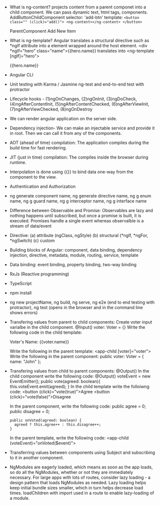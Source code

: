 - What is ng-content?
    <ng-content></ng-content> projects content from a parent componet into a child component. We can pass dynamic text, html tags, components.
    AddButtonChildComponent
        selector: 'add-btn'
        template: `<button class="" (click)="add()">
                        <ng-content></ng-content>
                   </button>`

    ParentComponent
        <add-btn>Add New Item</add-btn>

- What is ng-template?
    Angular translates a structural directive such as *ngIf attribute into a <ng-template> element wrapped around the host element.
        <div *ngIf="hero" class="name">{{hero.name}}</div>
            translates into 
        <ng-template [ngIf]="hero">
            <div class="name">{{hero.name}}</div>
        </ng-template>

- Angular CLI

- Unit testing with Karma / Jasmine ng-test and end-to-end test with protractor

- Lifecycle hooks - (1)ngOnChanges, (2)ngOnInit, (3)ngDoCheck, (4)ngAfterContentInit, (5)ngAfterContentChecked, (6)ngAfterViewInit, (7)ngAfterViewChecked, (8)ngOnDestroy

- We can render angular application on the server side.

- Dependency injection- We can make an injectable service and provide it in root. Then we can call it from any of the components.

- AOT (ahead of time) compilation: The application compiles during the build time for fast rendering.

- JIT (just in time) compilation: The compiles inside the browser during runtime.

- Interpolation is done using {{}} to bind data one-way from the component to the view.

- Authentication and Authorization

- ng generate component name, ng generate directive name, ng g enum name, ng g guard name, ng g interceptor name, ng g interface name

- Difference between Observable and Promise: Observables are lazy and nothing happens until subscribed, but once a promise is built, it is executed. Promises 
    handle a single event whereas observalble is a stream of data/event

- Directive: (a) attribute (ngClass, ngStyle) (b) structural (*ngIf, *ngFor, *ngSwitch) (c) custom

- Building blocks of Angular: component, data binding, dependency injection, directive, metadata, module, routing, service, template

- Data binding: event binding, property binding, two-way binding

- RxJs (Reactive programming)

- TypeScript

- npm install

- ng new projectName, ng build, ng serve, ng e2e (end to end testing with protractor), ng test (opens in the browser and in the command line shows errors)

- Transfering values from parent to child components: 
    Create voter input varialbe in the child component.
       @Input() voter: Voter = <Voter>{} 
    Write the following code in the child template:
       <p>Voter's Name: {{voter.name}}</p>
    Write the following in the parent template:
       <app-child [voter]="voter"></app-child>
    Write the following in the parent component:
       public voter: Voter = <Voter>{ name: "John" };

- Transfering values from child to parent components: @Output()
    In the child component write the following code:
      @Output() voteEvent = new EventEmitter<boolean>();
      public vote(agreed: boolean){
        this.voteEvent.emit(agreed);
      }
    In the child template write the folloiwng code:
      <button (click)="vote(true)">Agree</button>
      <button (click)="vote(false)">Disagree</button>

    In the parent component, write the following code:
      public agree = 0;
      public disagree = 0;

      public onVoted(agreed: boolean) {
        agreed ? this.agree++ : this.disagree++;
      }

    In the parent template, write the following code:
      <app-child (voteEvent)="onVoted($event)"></app-child>

- Transferring values between components using Subject and subscribing to it in another component.     

- NgModules are eagerly loaded, which means as soon as the app loads, so do all the NgModules, whether
    or not they are immediately necessary. For large apps with lots of routes, consider lazy loading - a design
    pattern that loads NgModules as needed. Lazy loading helps keep initial bundle sizes smaller, which in turn
    helps decrease load times. loadChildren with import used in a route to enable lazy-loading of a module.
